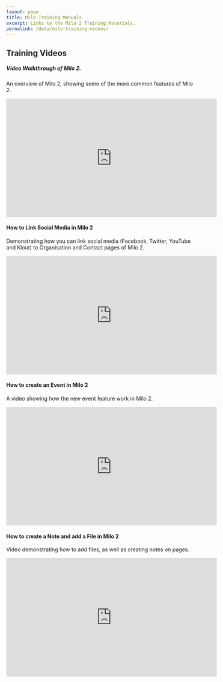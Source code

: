 ```yaml
---
layout: page
title: Milo Training Manuals
excerpt: Links to the Milo 2 Training Materials.
permalink: /data/milo-training-videos/
---
```


## Training Videos

##### Video Walkthrough of Milo 2.

An overview of Milo 2, showing some of the more common features of Milo 2. 

<iframe width="560" height="315" src="https://www.youtube.com/embed/n4i2qL54lZM" frameborder="0" allowfullscreen></iframe>

#### How to Link Social Media in Milo 2

Demonstrating how you can link social media (Facebook, Twitter, YouTube and Klout) to Organisation and Contact pages of Milo 2. 

<iframe width="560" height="315" src="https://www.youtube.com/embed/8TAHCU-vwbg" frameborder="0" allowfullscreen></iframe>

#### How to create an Event in Milo 2

A video showing how the new event feature work in Milo 2.

<iframe width="560" height="315" src="https://www.youtube.com/embed/as-VwzSL3Is" frameborder="0" allowfullscreen></iframe>

#### How to create a Note and add a File in Milo 2

Video demonstrating how to add files, as well as creating notes on pages. 

<iframe width="560" height="315" src="https://www.youtube.com/embed/LdbFfs_UaL8" frameborder="0" allowfullscreen></iframe>
